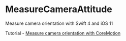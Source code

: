# MeasureCameraAttitude

Measure camera orientation with Swift 4 and iOS 11

Tutorial - [Measure camera orientation with CoreMotion](https://stijnoomes.wordpress.com/measure-camera-orientation-with-core-motion/)


